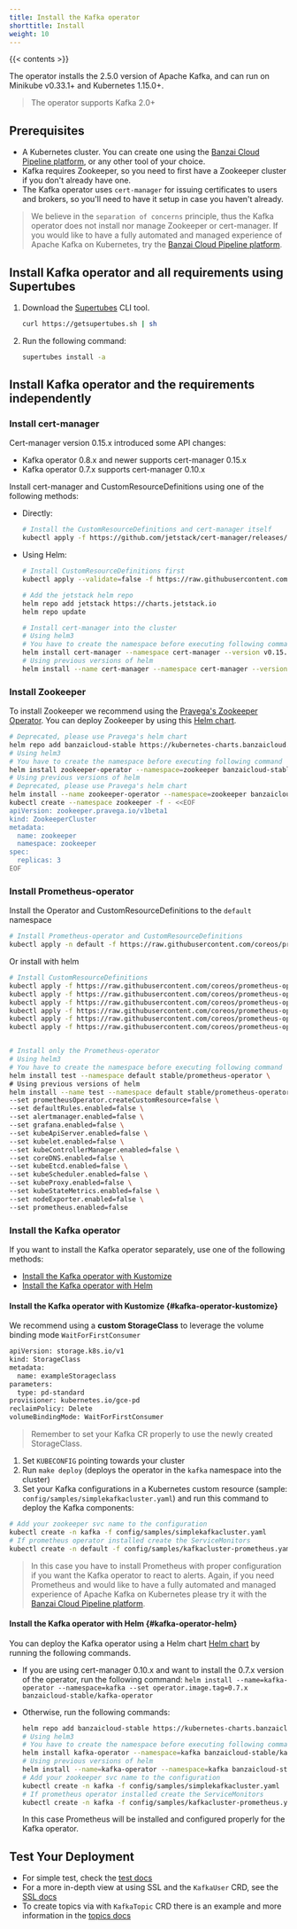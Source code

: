 ```yaml
---
title: Install the Kafka operator
shorttitle: Install
weight: 10
---
```


{{< contents >}}

The operator installs the 2.5.0 version of Apache Kafka, and can run on Minikube v0.33.1+ and Kubernetes 1.15.0+.

> The operator supports Kafka 2.0+

## Prerequisites

- A Kubernetes cluster. You can create one using the [Banzai Cloud Pipeline platform](/products/pipeline/), or any other tool of your choice.
- Kafka requires Zookeeper, so you need to first have a Zookeeper cluster if you don't already have one.
- The Kafka operator uses `cert-manager` for issuing certificates to users and brokers, so you'll need to have it setup in case you haven't already.

> We believe in the `separation of concerns` principle, thus the Kafka operator does not install nor manage Zookeeper or cert-manager. If you would like to have a fully automated and managed experience of Apache Kafka on Kubernetes, try the [Banzai Cloud Pipeline platform](/products/pipeline/).

## Install Kafka operator and all requirements using Supertubes

1. Download the [Supertubes](/docs/supertubes/overview/) CLI tool.

    ```bash
    curl https://getsupertubes.sh | sh
    ```

1. Run the following command:

    ```bash
    supertubes install -a
    ```

## Install Kafka operator and the requirements independently

### Install cert-manager

Cert-manager version 0.15.x introduced some API changes:

- Kafka operator 0.8.x and newer supports cert-manager 0.15.x
- Kafka operator 0.7.x supports cert-manager 0.10.x

Install cert-manager and CustomResourceDefinitions using one of the following methods:

- Directly:

    ```bash
    # Install the CustomResourceDefinitions and cert-manager itself
    kubectl apply -f https://github.com/jetstack/cert-manager/releases/download/v0.15.1/cert-manager.yaml
    ```

- Using Helm:

    ```bash
    # Install CustomResourceDefinitions first
    kubectl apply --validate=false -f https://raw.githubusercontent.com/jetstack/cert-manager/release-0.15.1/deploy/manifests/00-crds.yaml

    # Add the jetstack helm repo
    helm repo add jetstack https://charts.jetstack.io
    helm repo update

    # Install cert-manager into the cluster
    # Using helm3
    # You have to create the namespace before executing following command
    helm install cert-manager --namespace cert-manager --version v0.15.1 jetstack/cert-manager
    # Using previous versions of helm
    helm install --name cert-manager --namespace cert-manager --version v0.15.1 jetstack/cert-manager
    ```

### Install Zookeeper

To install Zookeeper we recommend using the [Pravega's Zookeeper Operator](https://github.com/pravega/zookeeper-operator). You can deploy Zookeeper by using this [Helm chart](https://github.com/pravega/zookeeper-operator/tree/master/charts/zookeeper-operator).

```bash
# Deprecated, please use Pravega's helm chart
helm repo add banzaicloud-stable https://kubernetes-charts.banzaicloud.com/
# Using helm3
# You have to create the namespace before executing following command
helm install zookeeper-operator --namespace=zookeeper banzaicloud-stable/zookeeper-operator
# Using previous versions of helm
# Deprecated, please use Pravega's helm chart
helm install --name zookeeper-operator --namespace=zookeeper banzaicloud-stable/zookeeper-operator
kubectl create --namespace zookeeper -f - <<EOF
apiVersion: zookeeper.pravega.io/v1beta1
kind: ZookeeperCluster
metadata:
  name: zookeeper
  namespace: zookeeper
spec:
  replicas: 3
EOF
```

### Install Prometheus-operator

Install the Operator and CustomResourceDefinitions to the `default` namespace

```bash
# Install Prometheus-operator and CustomResourceDefinitions
kubectl apply -n default -f https://raw.githubusercontent.com/coreos/prometheus-operator/master/bundle.yaml
```

Or install with helm

```bash
# Install CustomResourceDefinitions
kubectl apply -f https://raw.githubusercontent.com/coreos/prometheus-operator/master/example/prometheus-operator-crd/monitoring.coreos.com_alertmanagers.yaml
kubectl apply -f https://raw.githubusercontent.com/coreos/prometheus-operator/master/example/prometheus-operator-crd/monitoring.coreos.com_prometheuses.yaml
kubectl apply -f https://raw.githubusercontent.com/coreos/prometheus-operator/master/example/prometheus-operator-crd/monitoring.coreos.com_prometheusrules.yaml
kubectl apply -f https://raw.githubusercontent.com/coreos/prometheus-operator/master/example/prometheus-operator-crd/monitoring.coreos.com_servicemonitors.yaml
kubectl apply -f https://raw.githubusercontent.com/coreos/prometheus-operator/master/example/prometheus-operator-crd/monitoring.coreos.com_podmonitors.yaml
kubectl apply -f https://raw.githubusercontent.com/coreos/prometheus-operator/master/example/prometheus-operator-crd/monitoring.coreos.com_thanosrulers.yaml


# Install only the Prometheus-operator
# Using helm3
# You have to create the namespace before executing following command
helm install test --namespace default stable/prometheus-operator \
# Using previous versions of helm
helm install --name test --namespace default stable/prometheus-operator \
--set prometheusOperator.createCustomResource=false \
--set defaultRules.enabled=false \
--set alertmanager.enabled=false \
--set grafana.enabled=false \
--set kubeApiServer.enabled=false \
--set kubelet.enabled=false \
--set kubeControllerManager.enabled=false \
--set coreDNS.enabled=false \
--set kubeEtcd.enabled=false \
--set kubeScheduler.enabled=false \
--set kubeProxy.enabled=false \
--set kubeStateMetrics.enabled=false \
--set nodeExporter.enabled=false \
--set prometheus.enabled=false
```

### Install the Kafka operator

If you want to install the Kafka operator separately, use one of the following methods:

- [Install the Kafka operator with Kustomize](#kafka-operator-kustomize)
- [Install the Kafka operator with Helm](#kafka-operator-helm)

#### Install the Kafka operator with Kustomize {#kafka-operator-kustomize}

We recommend using a **custom StorageClass** to leverage the volume binding mode `WaitForFirstConsumer`

```bash
apiVersion: storage.k8s.io/v1
kind: StorageClass
metadata:
  name: exampleStorageclass
parameters:
  type: pd-standard
provisioner: kubernetes.io/gce-pd
reclaimPolicy: Delete
volumeBindingMode: WaitForFirstConsumer
```

> Remember to set your Kafka CR properly to use the newly created StorageClass.

1. Set `KUBECONFIG` pointing towards your cluster
2. Run `make deploy` (deploys the operator in the `kafka` namespace into the cluster)
3. Set your Kafka configurations in a Kubernetes custom resource (sample: `config/samples/simplekafkacluster.yaml`) and run this command to deploy the Kafka components:

```bash
# Add your zookeeper svc name to the configuration
kubectl create -n kafka -f config/samples/simplekafkacluster.yaml
# If prometheus operator installed create the ServiceMonitors
kubectl create -n default -f config/samples/kafkacluster-prometheus.yaml
```

> In this case you have to install Prometheus with proper configuration if you want the Kafka operator to react to alerts. Again, if you need Prometheus and would like to have a fully automated and managed experience of Apache Kafka on Kubernetes please try it with the [Banzai Cloud Pipeline platform](/products/pipeline/).

#### Install the Kafka operator with Helm {#kafka-operator-helm}

You can deploy the Kafka operator using a Helm chart [Helm chart](https://github.com/banzaicloud/kafka-operator/tree/master/charts) by running the following commands.

- If you are using cert-manager 0.10.x and want to install the 0.7.x version of the operator, run the following command: `helm install --name=kafka-operator --namespace=kafka --set operator.image.tag=0.7.x banzaicloud-stable/kafka-operator`
- Otherwise, run the following commands:

    ```bash
    helm repo add banzaicloud-stable https://kubernetes-charts.banzaicloud.com/
    # Using helm3
    # You have to create the namespace before executing following command
    helm install kafka-operator --namespace=kafka banzaicloud-stable/kafka-operator
    # Using previous versions of helm
    helm install --name=kafka-operator --namespace=kafka banzaicloud-stable/kafka-operator
    # Add your zookeeper svc name to the configuration
    kubectl create -n kafka -f config/samples/simplekafkacluster.yaml
    # If prometheus operator installed create the ServiceMonitors
    kubectl create -n kafka -f config/samples/kafkacluster-prometheus.yaml
    ```

    In this case Prometheus will be installed and configured properly for the Kafka operator.

## Test Your Deployment

- For simple test, check the [test docs](../test/)
- For a more in-depth view at using SSL and the `KafkaUser` CRD, see the [SSL docs](../ssl/)
- To create topics via with `KafkaTopic` CRD there is an example and more information in the [topics docs](../topics/)
